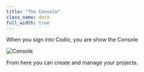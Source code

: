 ```yaml
---
title: "The Console"
class_name: docs
full_width: true
---
```


When you sign into Codio, you are show the Console

![Console](docs/console-screen.png)

From here you can create and manage your projects.


